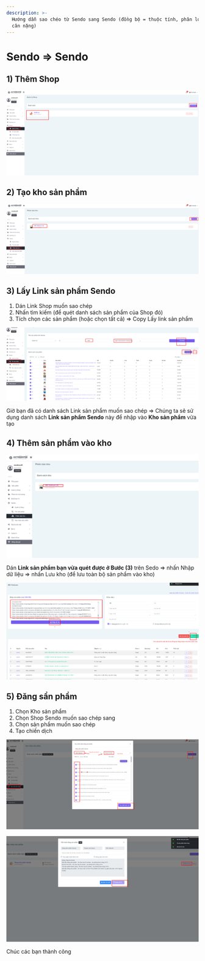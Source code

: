 ```yaml
---
description: >-
  Hướng dẫn sao chéo từ Sendo sang Sendo (đồng bộ = thuộc tính, phân loại, SKU,
  cân nặng)
---
```


# Sendo => Sendo

## 1) Thêm Shop

![Thêm Shop bạn muôn sao chép vào hệ thống](<../../.gitbook/assets/image (81).png>)

## 2) Tạo kho sản phẩm

![Tạo kho lưu sản phẩm để sao chép](<../../.gitbook/assets/image (82).png>)

## 3) Lấy Link sản phẩm Sendo

1. Dán Link Shop muốn sao chép
2. Nhấn tìm kiếm (để quét danh sách sản phẩm của Shop đó)
3. Tích chọn các sản phẩm (hoặc chọn tất cả) => Copy Lấy link sản phẩm

![Lấy Link sản phẩm Sendo](<../../.gitbook/assets/image (88).png>)

Giờ bạn đã có danh sách Link sản phẩm muốn sao chép => Chúng ta sẽ sử dụng danh sách **Link sản phẩm Sendo** này để nhập vào **Kho sản phẩm** vừa tạo

## 4) Thêm sản phẩm vào kho

![Chọn kho => Nhập sản phẩm](<../../.gitbook/assets/image (84).png>)

Dán **Link sản phẩm bạn vừa quét được ở Bước (3)** trên Sedo => nhấn Nhập dữ liệu => nhấn Lưu kho (để lưu toàn bộ sản phẩm vào kho)

![Dán Link sản phẩm ở Bước 3 => Nhập kho](<../../.gitbook/assets/image (89).png>)

## 5) Đăng sẩn phẩm

1. Chọn Kho sản phẩm
2. Chọn Shop Sendo muốn sao chép sang
3. Chọn sản phẩm muốn sao chép
4. Tạo chiến dịch

![Tạo chiến dịch đăng sản phẩm](<../../.gitbook/assets/image (86).png>)

![Bấm đăng và đơi hệ thống xử lý](<../../.gitbook/assets/image (87).png>)

Chúc các bạn thành công

